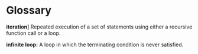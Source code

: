 # Glossary

**iteration**] Repeated execution of a set of statements using either a recursive function call or a loop.

**infinite loop:** A loop in which the terminating condition is never satisfied.
